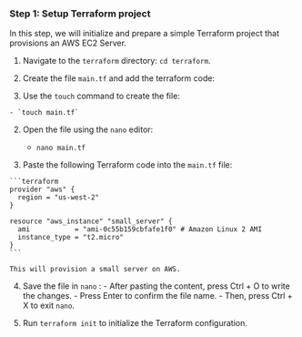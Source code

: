 ### Step 1: Setup Terraform project

In this step, we will initialize and prepare a simple Terraform project that provisions an AWS EC2 Server.

1. Navigate to the `terraform` directory: `cd terraform`.

2. Create the file `main.tf` and add the terraform code:

  1. Use the `touch` command to create the file:

    - `touch main.tf`

  2. Open the file using the `nano` editor:

      - `nano main.tf`

  3. Paste the following Terraform code into the `main.tf` file:

    ```terraform
    provider "aws" {
      region = "us-west-2"
    }

    resource "aws_instance" "small_server" {
      ami           = "ami-0c55b159cbfafe1f0" # Amazon Linux 2 AMI
      instance_type = "t2.micro"
    }
    ```

    This will provision a small server on AWS.

  4. Save the file in `nano` :
    - After pasting the content, press Ctrl + O to write the changes.
    - Press Enter to confirm the file name.
    - Then, press Ctrl + X to exit `nano`.

3. Run `terraform init` to initialize the Terraform configuration.
